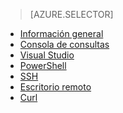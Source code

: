 ﻿> [AZURE.SELECTOR]
- [Información general](/documentation/articles/hdinsight-use-hive/)
- [Consola de consultas](/documentation/articles/hdinsight-hadoop-use-hive-query-console/)
- [Visual Studio](/documentation/articles/hdinsight-hadoop-use-hive-visual-studio/)
- [PowerShell](/documentation/articles/hdinsight-hadoop-use-hive-powershell/)
- [SSH](/documentation/articles/hdinsight-hadoop-use-hive-ssh/)
- [Escritorio remoto](/documentation/articles/hdinsight-hadoop-use-hive-remote-desktop/)
- [Curl](/documentation/articles/hdinsight-hadoop-use-hive-curl/)

<!--HONumber=47-->
